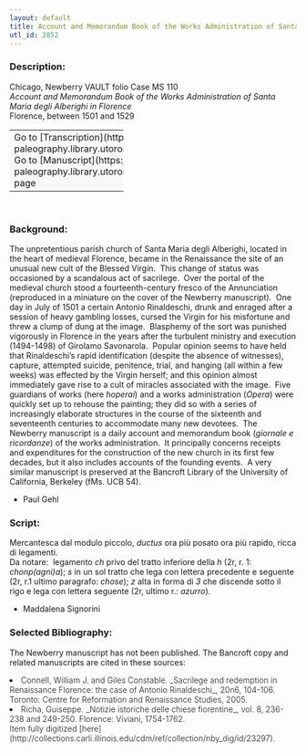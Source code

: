 ```yaml
---
layout: default
title: Account and Memorandum Book of the Works Administration of Santa Maria degli Alberighi in Florence
utl_id: 2852
---
```


### Description:

Chicago, Newberry VAULT folio Case MS 110<br>
_Account and Memorandum Book of the Works Administration of Santa Maria degli Alberighi in Florence_<br>
Florence, between 1501 and 1529

<table border="0.5" cellpadding="1" cellspacing="1" style="width: 200px; background-color:#F8F8F8;"><tbody><tr><td>Go to [Transcription](https://italian-paleography.library.utoronto.ca/content/transcript_IP_025)<br>
Go to [Manuscript](https://italian-paleography.library.utoronto.ca/islandora/object/italianpaleography%3AIP_025) page</td></tr></tbody></table> 

### Background:

The unpretentious parish church of Santa Maria degli Alberighi, located in the heart of medieval Florence, became in the Renaissance the site of an unusual new cult of the Blessed Virgin.  This change of status was occasioned by a scandalous act of sacrilege.  Over the portal of the medieval church stood a fourteenth-century fresco of the Annunciation (reproduced in a miniature on the cover of the Newberry manuscript).  One day in July of 1501 a certain Antonio Rinaldeschi, drunk and enraged after a session of heavy gambling losses, cursed the Virgin for his misfortune and threw a clump of dung at the image.  Blasphemy of the sort was punished vigorously in Florence in the years after the turbulent ministry and execution (1494-1498) of Girolamo Savonarola.  Popular opinion seems to have held that Rinaldeschi’s rapid identification (despite the absence of witnesses), capture, attempted suicide, penitence, trial, and hanging (all within a few weeks) was effected by the Virgin herself; and this opinion almost immediately gave rise to a cult of miracles associated with the image.  Five guardians of works (here _hoperai_) and a works administration (_Opera_) were quickly set up to rehouse the painting; they did so with a series of increasingly elaborate structures in the course of the sixteenth and seventeenth centuries to accommodate many new devotees.  The Newberry manuscript is a daily account and memorandum book (_giornale e ricordanze_) of the works administration.  It principally concerns receipts and expenditures for the construction of the new church in its first few decades, but it also includes accounts of the founding events.  A very similar manuscript is preserved at the Bancroft Library of the University of California, Berkeley (fMs. UCB 54).

- Paul Gehl

### Script:

Mercantesca dal modulo piccolo, _ductus_ ora più posato ora più rapido, ricca di legamenti.<br>
Da notare:  legamento _ch_ privo del tratto inferiore della _h_ (2r, r. 1: _chonp(agni)a_); _s_ in un sol tratto che lega con lettera precedente e seguente (2r, r.1 ultimo paragrafo: _chose_); _z_ alta in forma di _3_ che discende sotto il rigo e lega con lettera seguente (2r, ultimo r.: _azurro_).<br>
- Maddalena Signorini

### Selected Bibliography:

The Newberry manuscript has not been published. The Bancroft copy and related manuscripts are cited in these sources:<br>
<li style="font-weight:300;">Connell, William J. and Giles Constable. _Sacrilege and redemption in Renaissance Florence: the case of Antonio Rinaldeschi_, 20n6, 104-106. Toronto: Centre for Reformation and Renaissance Studies, 2005.<br>
<li style="font-weight:300;">Richa, Guiseppe. _Notizie istoriche delle chiese fiorentine_, vol. 8, 236-238 and 249-250. Florence: Viviani, 1754-1762.<br>
Item fully digitized [here](http://collections.carli.illinois.edu/cdm/ref/collection/nby_dig/id/23297).<br>
